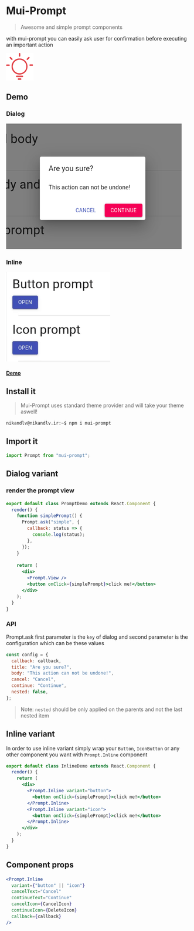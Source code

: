 # Mui-Prompt

> Awesome and simple prompt components

with mui-prompt you can easily ask user for confirmation before executing an important action

<img src="icon.png" alt="drawing" width="75"/>

## Demo

### Dialog

<img src="dialog.png" alt="drawing" />

### Inline

<img src="inline.gif" alt="drawing" />

#### [Demo](http://nikandlv.github.io/mui-prompt)

## Install it

> Mui-Prompt uses standard theme provider and will take your theme aswell!

```console
nikandlv@nikandlv.ir:~$ npm i mui-prompt
```

## Import it

```jsx
import Prompt from "mui-prompt";
```

## Dialog variant

### render the prompt view

```jsx
export default class PromptDemo extends React.Component {
  render() {
    function simplePrompt() {
      Prompt.ask("simple", {
        callback: status => {
          console.log(status);
        },
      });
    }

    return (
      <div>
        <Prompt.View />
        <button onClick={simplePrompt}>click me!</button>
      </div>
    );
  }
}
```

### API

Prompt.ask first parameter is the `key` of dialog and second parameter is the configuration which can be these values

```jsx
const config = {
  callback: callback,
  title: "Are you sure?",
  body: "This action can not be undone!",
  cancel: "Cancel",
  continue: "Continue",
  nested: false,
};
```

> Note: `nested` should be only applied on the parents and not the last nested item

## Inline variant

In order to use inline variant simply wrap your `Button`, `IconButton` or any other component you want with `Prompt.Inline` component

```jsx
export default class InlineDemo extends React.Component {
  render() {
    return (
      <div>
        <Prompt.Inline variant="button">
          <button onClick={simplePrompt}>click me!</button>
        </Prompt.Inline>
        <Prompt.Inline variant="icon">
          <button onClick={simplePrompt}>click me!</button>
        </Prompt.Inline>
      </div>
    );
  }
}
```

## Component props

```jsx
<Prompt.Inline
  variant={"button" || "icon"}
  cancelText="Cancel"
  continueText="Continue"
  cancelIcon={CancelIcon}
  continueIcon={DeleteIcon}
  callback={callback}
/>
```
